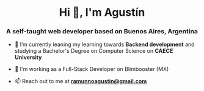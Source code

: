 <h1 align="center">Hi 👋, I'm Agustín</h1>
<h3 align="center">A self-taught web developer based on Buenos Aires, Argentina</h3>

- 🌱 I’m currently leaning my learning towards **Backend development** and studying a Bachelor's Degree on Computer Science on **CAECE University**

- 💼 I'm working as a Full-Stack Developer on Blimbooster (MX)

- 📫 Reach out to me at **ramunnoagustin@gmail.com**
